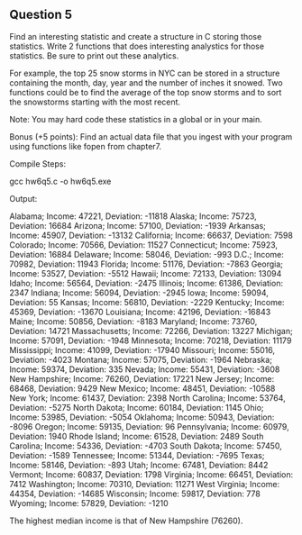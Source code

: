 ## Question 5

Find an interesting statistic and create a structure in C storing those statistics. Write 2 functions that does interesting analystics for those statistics. Be sure to print out these analytics.

For example, the top 25 snow storms in NYC can be stored in a structure containing the month, day, year and the number of inches it snowed. Two functions could be to find the average of the top snow storms and to sort the snowstorms starting with the most recent.

Note: You may hard code these statistics in a global or in your main.

Bonus (+5 points): Find an actual data file that you ingest with your program using functions like fopen from chapter7.

Compile Steps:

gcc hw6q5.c -o hw6q5.exe

Output:

Alabama;   Income: 47221,   Deviation: -11818
Alaska;   Income: 75723,   Deviation: 16684
Arizona;   Income: 57100,   Deviation: -1939
Arkansas;   Income: 45907,   Deviation: -13132
California;   Income: 66637,   Deviation: 7598
Colorado;   Income: 70566,   Deviation: 11527
Connecticut;   Income: 75923,   Deviation: 16884
Delaware;   Income: 58046,   Deviation: -993
D.C.;   Income: 70982,   Deviation: 11943
Florida;   Income: 51176,   Deviation: -7863
Georgia;   Income: 53527,   Deviation: -5512
Hawaii;   Income: 72133,   Deviation: 13094
Idaho;   Income: 56564,   Deviation: -2475
Illinois;   Income: 61386,   Deviation: 2347
Indiana;   Income: 56094,   Deviation: -2945
Iowa;   Income: 59094,   Deviation: 55
Kansas;   Income: 56810,   Deviation: -2229
Kentucky;   Income: 45369,   Deviation: -13670
Louisiana;   Income: 42196,   Deviation: -16843
Maine;   Income: 50856,   Deviation: -8183
Maryland;   Income: 73760,   Deviation: 14721
Massachusetts;   Income: 72266,   Deviation: 13227
Michigan;   Income: 57091,   Deviation: -1948
Minnesota;   Income: 70218,   Deviation: 11179
Mississippi;   Income: 41099,   Deviation: -17940
Missouri;   Income: 55016,   Deviation: -4023
Montana;   Income: 57075,   Deviation: -1964
Nebraska;   Income: 59374,   Deviation: 335
Nevada;   Income: 55431,   Deviation: -3608
New Hampshire;   Income: 76260,   Deviation: 17221
New Jersey;   Income: 68468,   Deviation: 9429
New Mexico;   Income: 48451,   Deviation: -10588
New York;   Income: 61437,   Deviation: 2398
North Carolina;   Income: 53764,   Deviation: -5275
North Dakota;   Income: 60184,   Deviation: 1145
Ohio;   Income: 53985,   Deviation: -5054
Oklahoma;   Income: 50943,   Deviation: -8096
Oregon;   Income: 59135,   Deviation: 96
Pennsylvania;   Income: 60979,   Deviation: 1940
Rhode Island;   Income: 61528,   Deviation: 2489
South Carolina;   Income: 54336,   Deviation: -4703
South Dakota;   Income: 57450,   Deviation: -1589
Tennessee;   Income: 51344,   Deviation: -7695
Texas;   Income: 58146,   Deviation: -893
Utah;   Income: 67481,   Deviation: 8442
Vermont;   Income: 60837,   Deviation: 1798
Virginia;   Income: 66451,   Deviation: 7412
Washington;   Income: 70310,   Deviation: 11271
West Virginia;   Income: 44354,   Deviation: -14685
Wisconsin;   Income: 59817,   Deviation: 778
Wyoming;   Income: 57829,   Deviation: -1210

The highest median income is that of New Hampshire (76260).




